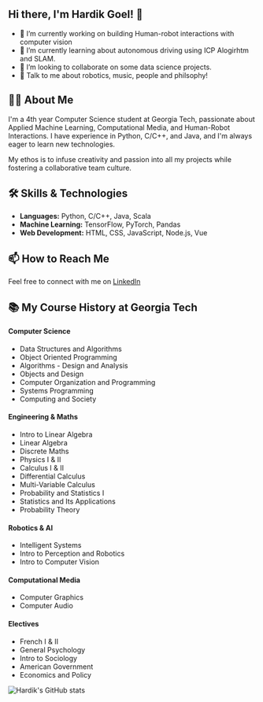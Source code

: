 ## Hi there, I'm Hardik Goel! 👋

- 🔭 I’m currently working on building Human-robot interactions with computer vision
- 🌱 I’m currently learning about autonomous driving using ICP Alogirhtm and SLAM.
- 👯 I’m looking to collaborate on some data science projects.
- 💬 Talk to me about robotics, music, people and philsophy!

## 👨‍💻 About Me

I'm a 4th year Computer Science student at Georgia Tech, passionate about Applied Machine Learning, Computational Media, and Human-Robot Interactions. I have experience in Python, C/C++, and Java, and I'm always eager to learn new technologies.

My ethos is to infuse creativity and passion into all my projects while fostering a collaborative team culture. 

## 🛠️ Skills & Technologies

- **Languages:** Python, C/C++, Java, Scala
- **Machine Learning:** TensorFlow, PyTorch, Pandas
- **Web Development:** HTML, CSS, JavaScript, Node.js, Vue

## 📫 How to Reach Me

Feel free to connect with me on [LinkedIn](https://www.linkedin.com/in/hardikgo/)

<!-- ## 🌟 Notable Projects

- [Python Ray Tracer](https://github.com/znatri/Python-Ray-Tracer): A simple ray tracer built using Python.
- [3D Mesh Renderer](https://github.com/znatri/3D-Mesh-Renderer): A 3D mesh renderer implemented in Python.
- [GT-CS3630-Robotics-Projects](https://github.com/znatri/GT-CS3630-Robotics-Projects): A collection of robotics projects completed as a part of the CS 3630 Robotics and Perception course at Georgia Tech.
 -->
 
## 📚 My Course History at Georgia Tech

#### Computer Science
  - Data Structures and Algorithms
  - Object Oriented Programming
  - Algorithms - Design and Analysis
  - Objects and Design
  - Computer Organization and Programming
  - Systems Programming
  - Computing and Society
  
#### Engineering & Maths
  - Intro to Linear Algebra
  - Linear Algebra
  - Discrete Maths
  - Physics I & II
  - Calculus I & II
  - Differential Calculus
  - Multi-Variable Calculus
  - Probability and Statistics I
  - Statistics and Its Applications
  - Probability Theory

#### Robotics & AI
  - Intelligent Systems
  - Intro to Perception and Robotics
  - Intro to Computer Vision

#### Computational Media
  -	Computer Graphics
  -	Computer Audio

#### Electives
  - French I & II
  - General Psychology
  - Intro to Sociology
  - American Government
  - Economics and Policy

![Hardik's GitHub stats](https://github-readme-stats.vercel.app/api?username=znatri&show_icons=true&theme=radical)

